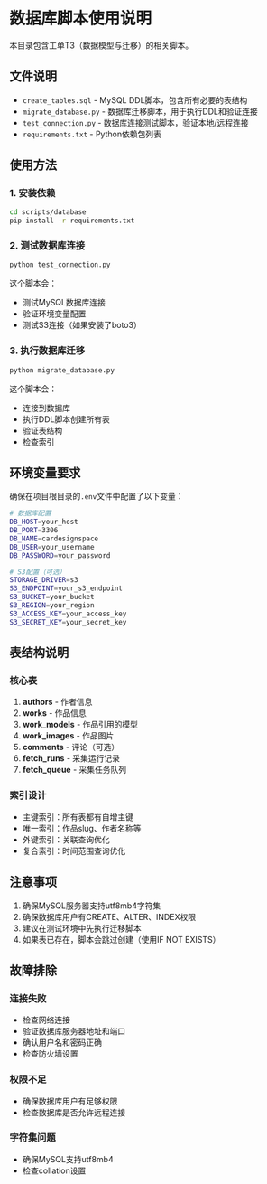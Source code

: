 # 数据库脚本使用说明

本目录包含工单T3（数据模型与迁移）的相关脚本。

## 文件说明

- `create_tables.sql` - MySQL DDL脚本，包含所有必要的表结构
- `migrate_database.py` - 数据库迁移脚本，用于执行DDL和验证连接
- `test_connection.py` - 数据库连接测试脚本，验证本地/远程连接
- `requirements.txt` - Python依赖包列表

## 使用方法

### 1. 安装依赖

```bash
cd scripts/database
pip install -r requirements.txt
```

### 2. 测试数据库连接

```bash
python test_connection.py
```

这个脚本会：
- 测试MySQL数据库连接
- 验证环境变量配置
- 测试S3连接（如果安装了boto3）

### 3. 执行数据库迁移

```bash
python migrate_database.py
```

这个脚本会：
- 连接到数据库
- 执行DDL脚本创建所有表
- 验证表结构
- 检查索引

## 环境变量要求

确保在项目根目录的`.env`文件中配置了以下变量：

```bash
# 数据库配置
DB_HOST=your_host
DB_PORT=3306
DB_NAME=cardesignspace
DB_USER=your_username
DB_PASSWORD=your_password

# S3配置（可选）
STORAGE_DRIVER=s3
S3_ENDPOINT=your_s3_endpoint
S3_BUCKET=your_bucket
S3_REGION=your_region
S3_ACCESS_KEY=your_access_key
S3_SECRET_KEY=your_secret_key
```

## 表结构说明

### 核心表

1. **authors** - 作者信息
2. **works** - 作品信息
3. **work_models** - 作品引用的模型
4. **work_images** - 作品图片
5. **comments** - 评论（可选）
6. **fetch_runs** - 采集运行记录
7. **fetch_queue** - 采集任务队列

### 索引设计

- 主键索引：所有表都有自增主键
- 唯一索引：作品slug、作者名称等
- 外键索引：关联查询优化
- 复合索引：时间范围查询优化

## 注意事项

1. 确保MySQL服务器支持utf8mb4字符集
2. 确保数据库用户有CREATE、ALTER、INDEX权限
3. 建议在测试环境中先执行迁移脚本
4. 如果表已存在，脚本会跳过创建（使用IF NOT EXISTS）

## 故障排除

### 连接失败
- 检查网络连接
- 验证数据库服务器地址和端口
- 确认用户名和密码正确
- 检查防火墙设置

### 权限不足
- 确保数据库用户有足够权限
- 检查数据库是否允许远程连接

### 字符集问题
- 确保MySQL支持utf8mb4
- 检查collation设置
